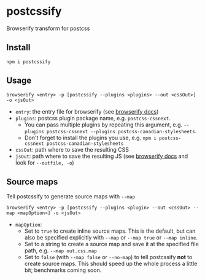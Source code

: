 # postcssify
Browserify transform for postcss

## Install

`npm i postcssify`

## Usage

`browserify <entry> -p [postcssify --plugins <plugins> --out <cssOut>] -o <jsOut>`

- `entry`: the entry file for browserify (see [browserify docs](https://github.com/substack/node-browserify#usage))
- `plugins`: postcss plugin package name, e.g. `postcss-cssnext`.
  + You can pass multiple plugins by repeating this argument, e.g. `--plugins postcss-cssnext --plugins postcss-canadian-stylesheets`.
  + Don't forget to install the plugins you use, e.g. `npm i postcss-cssnext postcss-canadian-stylesheets`
- `cssOut`: path where to save the resulting CSS
- `jsOut`: path where to save the resulting JS (see [browserify docs](https://github.com/substack/node-browserify#usage) and look for `--outfile, -o`)

## Source maps

Tell postcssify to generate source maps with `--map`

`browserify <entry> -p [postcssify --plugins <plugin> --out <cssOut> --map <mapOption>] -o <jsOut>`

- `mapOption`:
  + Set to `true` to create inline source maps. This is the default, but can also be specified explicitly with `--map` or `--map true` or `--map inline`.
  + Set to a string to create a source map and save it at the specified file path, e.g. `--map out.css.map`
  + Set to `false` (with `--map false` or `--no-map`) to tell postcssify **not** to create source maps. This should speed up the whole process a little bit; benchmarks coming soon.